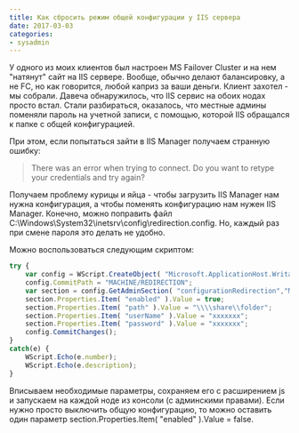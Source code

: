 ```yaml
---
title: Как сбросить режим общей конфигурации у IIS сервера
date: 2017-03-03
categories:
- sysadmin
---
```


У одного из моих клиентов был настроен MS Failover Cluster и на нем "натянут" сайт на IIS сервере.
Вообще, обычно делают балансировку, а не FC, но как говорится, любой каприз за ваши деньги.
Клиент захотел - мы собрали. Давеча обнаружилось, что IIS сервис на обоих нодах просто встал.
Стали разбираться, оказалось, что местные админы поменяли пароль на учетной записи, с помощью,
которой IIS обращался к папке с общей конфигурацией.

При этом, если попытаться зайти в IIS Manager получаем странную ошибку:

> There was an error when trying to connect.  Do you want to retype your credentials and try again?

Получаем проблему курицы и яйца - чтобы загрузить IIS Manager нам нужна конфигурация, а чтобы поменять
конфигурацию нам нужен IIS Manager. Конечно, можно поправить файл C:\Windows\System32\inetsrv\config\redirection.config.
Но, каждый раз при смене пароля это делать не удобно.

Можно воспользоваться следующим скриптом:

```javascript
try {
    var config = WScript.CreateObject( "Microsoft.ApplicationHost.WritableAdminManager");
    config.CommitPath = "MACHINE/REDIRECTION";
    var section = config.GetAdminSection( "configurationRedirection","MACHINE/REDIRECTION" );
    section.Properties.Item( "enabled" ).Value = true;
    section.Properties.Item( "path" ).Value = "\\\\share\\folder";
    section.Properties.Item( "userName" ).Value = "xxxxxxx";
    section.Properties.Item( "password" ).Value = "xxxxxxx";
    config.CommitChanges();
}
catch(e) {
    WScript.Echo(e.number);
    WScript.Echo(e.description);
}
```

Вписываем необходимые параметры, сохраняем его с расширением js и запускаем на каждой ноде из
консоли (с админскими правами). Если нужно просто выключить общую конфигурацию, то можно оставить
один параметр section.Properties.Item( "enabled" ).Value = false.